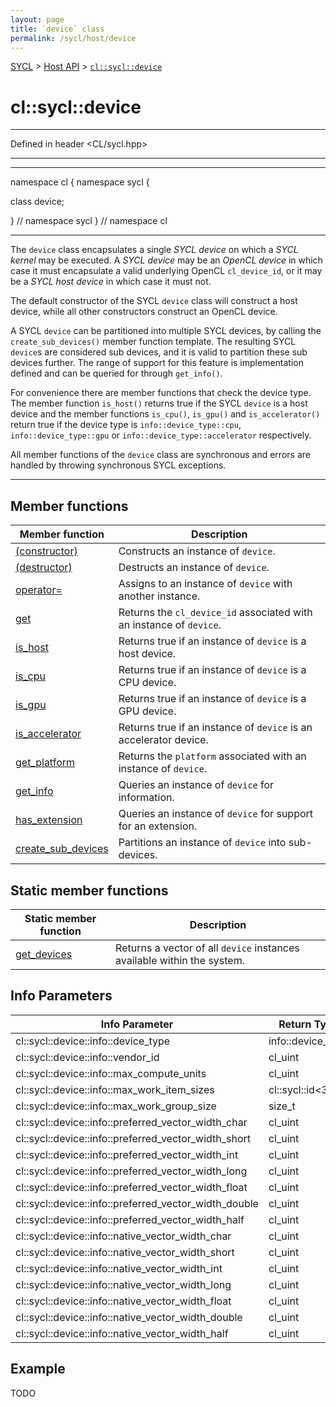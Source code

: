 ```yaml
---
layout: page
title: `device` class
permalink: /sycl/host/device
---
```


[SYCL][sycl] > [Host API][sycl-host] > [`cl::sycl::device`][sycl-host-device]

# cl::sycl::device

---

Defined in header <CL/sycl.hpp>

---

***

namespace cl {
namespace sycl {

class device;

}  // namespace sycl
}  // namespace cl

***

The `device` class encapsulates a single *SYCL device* on which a *SYCL kernel* may be executed. A *SYCL device* may be an *OpenCL device* in which case it must encapsulate a valid underlying OpenCL `cl_device_id`, or it may be a *SYCL host device* in which case it must not.

The default constructor of the SYCL `device` class will construct a host device, while all other constructors construct an OpenCL device.

A SYCL `device` can be partitioned into multiple SYCL devices, by calling the `create_sub_devices()` member function template. The resulting SYCL `device`s are considered sub devices, and it is valid to partition these sub devices further. The range of support for this feature is implementation defined and can be queried for through `get_info()`.

For convenience there are member functions that check the device type. The member function `is_host()` returns true if the SYCL `device` is a host device and the member functions `is_cpu()`, `is_gpu()` and `is_accelerator()` return true if the device type is `info::device_type::cpu`, `info::device_type::gpu` or `info::device_type::accelerator` respectively.

All member functions of the `device` class are synchronous and errors are handled by throwing synchronous SYCL exceptions.

***

## Member functions

| Member function | Description |
|-----------------|-------------|
| [(constructor)][sycl-host-device-constructor] | Constructs an instance of `device`. |
| [(destructor)][sycl-host-device-destructor] | Destructs an instance of `device`. |
| [operator=][sycl-host-device-assignment] | Assigns to an instance of `device` with another instance. |
| [get][sycl-host-device-get] | Returns the `cl_device_id` associated with an instance of `device`. |
| [is_host][sycl-host-device-is-host] | Returns true if an instance of `device` is a host device. |
| [is_cpu][sycl-host-device-is-cpu] | Returns true if an instance of `device` is a CPU device. |
| [is_gpu][sycl-host-device-is-gpu] | Returns true if an instance of `device` is a GPU device. |
| [is_accelerator][sycl-host-device-is-accelerator] | Returns true if an instance of `device` is an accelerator device. |
| [get_platform][sycl-host-device-get-platform] | Returns the `platform` associated with an instance of `device`. |
| [get_info][sycl-host-device-get-info] | Queries an instance of `device` for information. |
| [has_extension][sycl-host-device-has-extension] | Queries an instance of `device` for support for an extension. |
| [create_sub_devices][sycl-host-device-create-sub-devices] | Partitions an instance of `device` into sub-devices. |

## Static member functions

| Static member function | Description |
|------------------------|-------------|
| [get_devices][sycl-host-device-get-devices] | Returns a vector of all `device` instances available within the system. |

## Info Parameters

| Info Parameter | Return Type | Description |
|----------------|-------------|-------------|
| cl::sycl::device::info::device_type | info::device_type | cl_uint | TODO |
| cl::sycl::device::info::vendor_id | cl_uint | TODO |
| cl::sycl::device::info::max_compute_units | cl_uint | TODO |
| cl::sycl::device::info::max_work_item_sizes | cl::sycl::id<3> | TODO |
| cl::sycl::device::info::max_work_group_size | size_t | TODO |
| cl::sycl::device::info::preferred_vector_width_char | cl_uint | TODO |
| cl::sycl::device::info::preferred_vector_width_short | cl_uint | TODO |
| cl::sycl::device::info::preferred_vector_width_int | cl_uint | TODO |
| cl::sycl::device::info::preferred_vector_width_long | cl_uint | TODO |
| cl::sycl::device::info::preferred_vector_width_float | cl_uint | TODO |
| cl::sycl::device::info::preferred_vector_width_double | cl_uint | TODO |
| cl::sycl::device::info::preferred_vector_width_half | cl_uint | TODO |
| cl::sycl::device::info::native_vector_width_char | cl_uint | TODO |
| cl::sycl::device::info::native_vector_width_short | cl_uint | TODO |
| cl::sycl::device::info::native_vector_width_int | cl_uint | TODO |
| cl::sycl::device::info::native_vector_width_long | cl_uint | TODO |
| cl::sycl::device::info::native_vector_width_float | cl_uint | TODO |
| cl::sycl::device::info::native_vector_width_double | cl_uint | TODO |
| cl::sycl::device::info::native_vector_width_half | cl_uint | TODO |

## Example

TODO

[sycl]: ../../
[sycl-host]: ../
[sycl-host-device]: ./

[sycl-host-device-constructor]: ./constructor
[sycl-host-device-destructor]: ./destructor
[sycl-host-device-assignment]: ./assignment
[sycl-host-device-get]: ./get
[sycl-host-device-is-host]: ./is_host
[sycl-host-device-is-cpu]: ./is_cpu
[sycl-host-device-is-gpu]: ./is_gpu
[sycl-host-device-is-accelerator]: ./is_accelerator
[sycl-host-device-get-platform]: ./get_platform
[sycl-host-device-get-info]: ./get_info
[sycl-host-device-has-extension]: ./has_extension
[sycl-host-device-create-sub-devices]: ./create_sub_devices

[sycl-host-device-get-devices]: ./get_devices